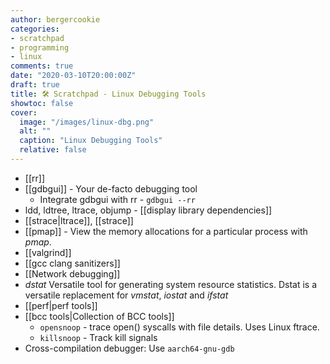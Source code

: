 ```yaml
---
author: bergercookie
categories:
- scratchpad
- programming
- linux
comments: true
date: "2020-03-10T20:00:00Z"
draft: true
title: 🛠️ Scratchpad - Linux Debugging Tools
showtoc: false
cover:
  image: "/images/linux-dbg.png"
  alt: ""
  caption: "Linux Debugging Tools"
  relative: false
---
```


* [[rr]]
* [[gdbgui]] - Your de-facto debugging tool
    * Integrate gdbgui with rr - `gdbgui --rr`
* ldd, ldtree, ltrace, objump - [[display library dependencies]]
* [[strace|ltrace]], [[strace]]
* [[pmap]] - View the memory allocations for a particular process with *pmap*.
* [[valgrind]]
* [[gcc clang sanitizers]]
* [[Network debugging]]
* *dstat*
    Versatile tool for generating system resource statistics. Dstat is a
    versatile replacement for *vmstat*, *iostat* and *ifstat*
* [[perf|perf tools]]
* [[bcc tools|Collection of BCC tools]]
    * `opensnoop` - trace open() syscalls with file details. Uses Linux ftrace.
    * `killsnoop` - Track kill signals
* Cross-compilation debugger: Use `aarch64-gnu-gdb`

